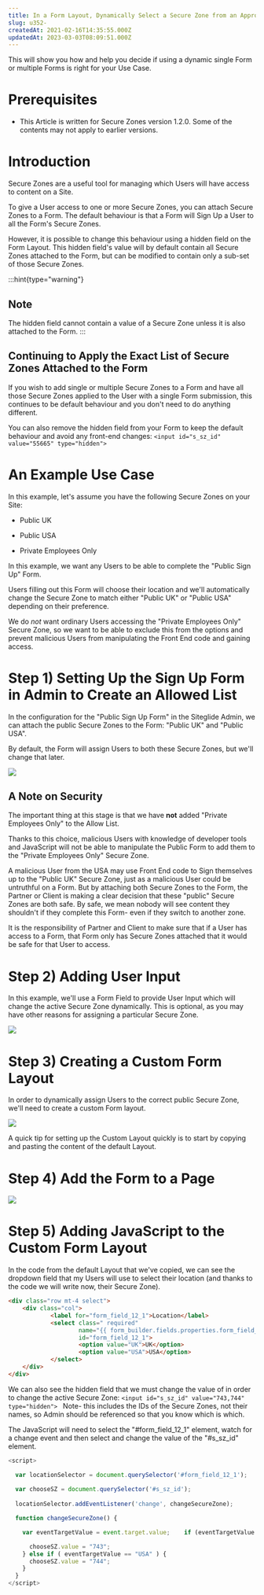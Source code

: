 ```yaml
---
title: In a Form Layout, Dynamically Select a Secure Zone from an Approved List in Admin
slug: u352-
createdAt: 2021-02-16T14:35:55.000Z
updatedAt: 2023-03-03T08:09:51.000Z
---
```


This will show you how and help you decide if using a dynamic single Form or multiple Forms is right for your Use Case.

# Prerequisites

*   This Article is written for Secure Zones version 1.2.0. Some of the contents may not apply to earlier versions.&#x20;

# Introduction

Secure Zones are a useful tool for managing which Users will have access to content on a Site.

To give a User access to one or more Secure Zones,  you can attach Secure Zones to a Form. The default behaviour is that a Form will Sign Up a User to all the Form's Secure Zones.&#x20;

However, it is possible to change this behaviour using a hidden field on the Form Layout. This hidden field's value will by default contain all Secure Zones attached to the Form, but can be modified to contain only a sub-set of those Secure Zones.&#x20;

:::hint{type="warning"}
## Note

The hidden field cannot contain a value of a Secure Zone unless it is also attached to the Form.
:::

## Continuing to Apply the Exact List of Secure Zones Attached to the Form

If you wish to add single or multiple Secure Zones to a Form and have all those Secure Zones applied to the User with a single Form submission, this continues to be default behaviour and you don't need to do anything different.&#x20;

You can also remove the hidden field from your Form to keep the default behaviour and avoid any front-end changes:  `<input id="s_sz_id" value="55665" type="hidden">`

# An Example Use Case

In this example, let's assume you have the following Secure Zones on your Site:

*   Public UK

*   Public USA

*   Private Employees Only

In this example, we want any Users to be able to complete the "Public Sign Up" Form.&#x20;

Users filling out this Form will choose their location and we'll automatically change the Secure Zone to match either "Public UK" or "Public USA" depending on their preference.&#x20;

We do *not* want ordinary Users accessing the "Private Employees Only" Secure Zone, so we want to be able to exclude this from the options and prevent malicious Users from manipulating the Front End code and gaining access.

# Step 1) Setting Up the Sign Up Form in Admin to Create an Allowed List

In the configuration for the "Public Sign Up Form" in the Siteglide Admin, we can attach the public Secure Zones to the Form: "Public UK" and "Public USA".&#x20;

By default, the Form will assign Users to both these Secure Zones, but we'll change that later.&#x20;

![](https://downloads.intercomcdn.com/i/o/260749877/3fd79df2e2edc237e78eb489/image.png)

## A Note on Security

The important thing at this stage is that we have **not** added "Private Employees Only" to the Allow List.&#x20;

Thanks to this choice, malicious Users with knowledge of developer tools and JavaScript will not be able to manipulate the Public Form to add them to the "Private Employees Only" Secure Zone.

A malicious User from the USA may use Front End code to Sign themselves up to the "Public UK" Secure Zone, just as a malicious User could be untruthful on a Form. But by attaching both Secure Zones to the Form, the Partner or Client is making a clear decision that these "public" Secure Zones are both safe. By safe, we mean nobody will see content they shouldn't if they complete this Form- even if they switch to another zone.&#x20;

It is the responsibility of Partner and Client to make sure that if a User has access to a Form, that Form only has Secure Zones attached that it would be safe for that User to access.

# Step 2) Adding User Input

&#x20;In this example, we'll use a Form Field to provide User Input which will change the active Secure Zone dynamically. This is optional, as you may have other reasons for assigning a particular Secure Zone.&#x20;

![](https://downloads.intercomcdn.com/i/o/260753908/3a71c01de3d8a11f231bf0f9/image.png)

&#x20;

# Step 3) Creating a Custom Form Layout

&#x20;In order to dynamically assign Users to the correct public Secure Zone, we'll need to create a custom Form layout.

![](https://downloads.intercomcdn.com/i/o/260752059/b500b2ef82a11d495ebeb876/image.png)

A quick tip for setting up the Custom Layout quickly is to start by copying and pasting the content of the default Layout.

# Step 4) Add the Form to a Page

![](https://downloads.intercomcdn.com/i/o/260769080/abe61451d48841f3548bae61/image.png)

# Step 5) Adding JavaScript to the Custom Form Layout

&#x20;In the code from the default Layout that we've copied, we can see the dropdown field that my Users will use to select their location (and thanks to the code we will write now, their Secure Zone).&#x20;

```html
<div class="row mt-4 select">	
    <div class="col">
    		<label for="form_field_12_1">Location</label>
    		<select class=" required" 
					name="{{ form_builder.fields.properties.form_field_12_1.name }}" 
					id="form_field_12_1">
        			<option value="UK">UK</option>
        			<option value="USA">USA</option>
    		</select>
	</div>
</div>
```


We can also see the hidden field that we must change the value of in order to change the active Secure Zone: `<input id="s_sz_id" value="743,744" type="hidden">
`
Note- this includes the IDs of the Secure Zones, not their names, so Admin should be referenced so that you know which is which.

The JavaScript will need to select the "#form\_field\_12\_1" element, watch for a change event and then select and change the value of the "#s\_sz\_id" element.

```javascript
<script>

  var locationSelector = document.querySelector('#form_field_12_1');
  
  var chooseSZ = document.querySelector('#s_sz_id');
  
  locationSelector.addEventListener('change', changeSecureZone);

  function changeSecureZone() {

    var eventTargetValue = event.target.value;    if (eventTargetValue == "UK" ) {

      chooseSZ.value = "743";
    } else if ( eventTargetValue == "USA" ) {
      chooseSZ.value = "744";
    }
  }
</script>
```